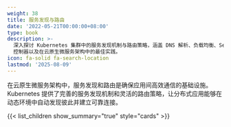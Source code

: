 ```yaml
---
weight: 38
title: 服务发现与路由
date: '2022-05-21T00:00:00+08:00'
type: book
description: >-
  深入探讨 Kubernetes 集群中的服务发现机制与路由策略，涵盖 DNS 解析、负载均衡、Service 类型、Ingress
  控制器以及在云原生微服务架构中的最佳实践。
icon: fa-solid fa-search-location
lastmod: '2025-08-09'
---
```


在云原生微服务架构中，服务发现和路由是确保应用间高效通信的基础设施。Kubernetes 提供了完善的服务发现机制和灵活的路由策略，让分布式应用能够在动态环境中自动发现彼此并建立可靠连接。

{{< list_children show_summary="true" style="cards" >}}
